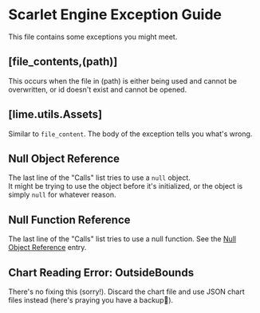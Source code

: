 # Scarlet Engine Exception Guide
This file contains some exceptions you might meet.

## [file_contents,(path)]
This occurs when the file in (path) is either being used and cannot be overwritten, or id doesn't exist and cannot be opened.

## [lime.utils.Assets]
Similar to `file_content`. The body of the exception tells you what's wrong.

## Null Object Reference
The last line of the "Calls" list tries to use a `null` object.  
It might be trying to use the object before it's initialized, or the object is simply `null` for whatever reason.

## Null Function Reference
The last line of the "Calls" list tries to use a null function. See the [Null Object Reference](https://github.com/indigoUan/ScarletEnginePublic/blob/main/exception-guide.md#null-object-reference) entry.

## Chart Reading Error: OutsideBounds
There's no fixing this (sorry!). Discard the chart file and use JSON chart files instead (here's praying you have a backup🙏).

